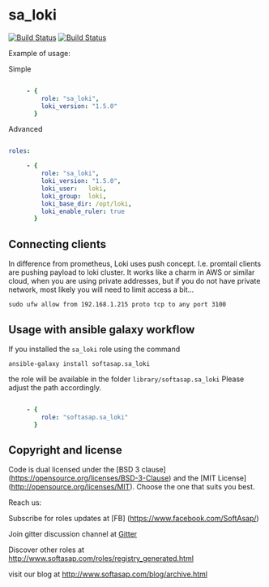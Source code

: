 sa_loki
=======

[![Build Status](https://travis-ci.com/softasap/sa_loki.svg?branch=master)](https://travis-ci.com/softasap/sa_loki)
[![Build Status](https://github.com/softasap/sa_loki/workflows/CI/badge.svg?event=push)](https://github.com/softasap/sa_loki/actions?query=workflow%3ACI)

Example of usage:

Simple

```YAML

     - {
         role: "sa_loki",
         loki_version: "1.5.0"
       }
```

Advanced

```YAML

roles:

     - {
         role: "sa_loki",
         loki_version: "1.5.0",
         loki_user:   loki,
         loki_group:  loki,
         loki_base_dir: /opt/loki,
         loki_enable_ruler: true
       }
```

Connecting clients
------------------

In difference from prometheus, Loki uses push concept. I.e. promtail clients are pushing payload to loki cluster.
It works like a charm in AWS or similar cloud, when you are using private addresses, but if you do not have private network,
most likely you will need to limit access a bit...

```
sudo ufw allow from 192.168.1.215 proto tcp to any port 3100
```

Usage with ansible galaxy workflow
----------------------------------

If you installed the `sa_loki` role using the command


`
   ansible-galaxy install softasap.sa_loki
`

the role will be available in the folder `library/softasap.sa_loki`
Please adjust the path accordingly.

```YAML

     - {
         role: "softasap.sa_loki"
       }

```




Copyright and license
---------------------

Code is dual licensed under the [BSD 3 clause] (https://opensource.org/licenses/BSD-3-Clause) and the [MIT License] (http://opensource.org/licenses/MIT). Choose the one that suits you best.

Reach us:

Subscribe for roles updates at [FB] (https://www.facebook.com/SoftAsap/)

Join gitter discussion channel at [Gitter](https://gitter.im/softasap)

Discover other roles at  http://www.softasap.com/roles/registry_generated.html

visit our blog at http://www.softasap.com/blog/archive.html
